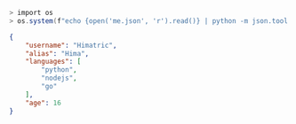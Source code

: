 ```ps1
> import os
> os.system(f"echo {open('me.json', 'r').read()} | python -m json.tool | pygmentize -l javascript --json")
```

```json
{
    "username": "Himatric",
    "alias": "Hima",
    "languages": [
        "python",
        "nodejs",
        "go"
    ],
    "age": 16
}
```

<!--
**Himatric/Himatric** is a ✨ _special_ ✨ repository because its `README.md` (this file) appears on your GitHub profile.

Here are some ideas to get you started:

- 🔭 I’m currently working on ...
- 🌱 I’m currently learning ...
- 👯 I’m looking to collaborate on ...
- 🤔 I’m looking for help with ...
- 💬 Ask me about ...
- 📫 How to reach me: ...
- 😄 Pronouns: ...
- ⚡ Fun fact: ...
-->
